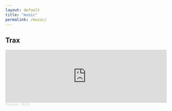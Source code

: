 ```yaml
---
layout: default
title: "music"
permalink: /music/
---
```


## Trax

<iframe width="100%" height="166" scrolling="no" frameborder="no" allow="autoplay" src="https://w.soundcloud.com/player/?url=https%3A//api.soundcloud.com/tracks/658484513&color=%23ff5500&auto_play=false&hide_related=false&show_comments=true&show_user=true&show_reposts=false&show_teaser=true"></iframe><div style="font-size: 10px; color: #cccccc;line-break: anywhere;word-break: normal;overflow: hidden;white-space: nowrap;text-overflow: ellipsis; font-family: Interstate,Lucida Grande,Lucida Sans Unicode,Lucida Sans,Garuda,Verdana,Tahoma,sans-serif;font-weight: 100;"><a href="https://soundcloud.com/djparanoia" title="Paranoia" target="_blank" style="color: #cccccc; text-decoration: none;">Paranoia</a> · <a href="https://soundcloud.com/djparanoia/2a-19" title="2A-19" target="_blank" style="color: #cccccc; text-decoration: none;">2A-19</a></div>
